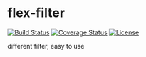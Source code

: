 flex-filter
===========

[![Build Status](https://travis-ci.org/elnebuloso/flex-filter.svg?branch=master)](https://travis-ci.org/elnebuloso/flex-filter)
[![Coverage Status](https://img.shields.io/coveralls/elnebuloso/flex-filter.svg)](https://coveralls.io/r/elnebuloso/flex-filter?branch=master)
[![License](https://poser.pugx.org/elnebuloso/flex-filter/license.svg)](https://packagist.org/packages/elnebuloso/flex-filter)

different filter, easy to use